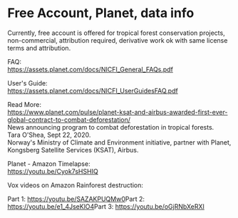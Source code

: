 # Free Account, Planet, data info  

Currently, free account is offered for tropical forest conservation projects, non-commercial, attribution required, derivative work ok with same license terms and attribution. 

FAQ:  
https://assets.planet.com/docs/NICFI_General_FAQs.pdf  

User's Guide:  
https://assets.planet.com/docs/NICFI_UserGuidesFAQ.pdf 

Read More:  
https://www.planet.com/pulse/planet-ksat-and-airbus-awarded-first-ever-global-contract-to-combat-deforestation/  
News announcing program to combat deforestation in tropical forests.  
Tara O'Shea, Sept 22, 2020.  
Norway's Ministry of Climate and Environment initiative, partner with Planet, Kongsberg Satellite Services (KSAT), Airbus.  

Planet - Amazon Timelapse:  
https://youtu.be/Cyok7sHSHIQ

Vox videos on Amazon Rainforest destruction: 

Part 1: https://youtu.be/SAZAKPUQMw0​
Part 2: https://youtu.be/e1_4JseKlO4​
Part 3: https://youtu.be/oGjRNbXeRXI
